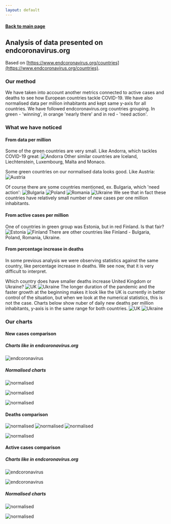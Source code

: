```yaml
---
layout: default
---
```

#### [Back to main page](./)

## Analysis of data presented on endcoronavirus.org 
Based on [https://www.endcoronavirus.org/countries](https://www.endcoronavirus.org/countries).

### Our method
We have taken into account another metrics connected to active cases and deaths to see how European countries tackle COVID-19.
We have also normalised data per million inhabitants and kept same y-axis for all countries.
We have followed endcoronavirus.org countries grouping. In green - 'winning', in orange 'nearly there' and in red - 'need action'.

### What we have noticed

#### From data per million

Some of the green countries are very small. Like Andorra, which tackles COVID-19 great:
![Andorra](./data/plots/andorra.png)
Other similar countries are Iceland, Liechtenstein, Luxembourg, Malta and Monaco.

Some green countries on our normalised data looks good. Like Austria:
![Austria](./data/plots/austria.png)

Of course there are some countries mentioned, ex. Bulgaria, which 'need action':
![Bulgaria](./data/plots/bulgaria.png)
![Poland](./data/plots/poland.png)
![Romania](./data/plots/romania.png)
![Ukraine](./data/plots/ukraine.png)
We see that in fact these countries have relatively small number of new cases per one million inhabitants.

#### From active cases per million

One of countries in green group was Estonia, but in red Finland. Is that fair?
![Estonia](./data/plots/estoniaac.png)
![Finland](./data/plots/finlandac.png)
There are other countries like Finland - Bulgaria, Poland, Romania, Ukraine.

#### From percentage increase in deaths
In some previous analysis we were observing statistics against the same country, like percentage increase in deaths.
We see now, that it is very difficult to interpret.

Which country does have smaller deaths increase United Kingdom or Ukraine?
![UK](./data/plots/ukdp.png)
![Ukraine](./data/plots/ukrainedp.png)
The longer duration of the pandemic and the faster growth at the beginning makes it look like the UK is currently in better control of the situation, but when we look at the numerical statistics, this is not the case.
Charts below show nuber of daily new deaths per million inhabitants, y-axis is in the same range for both countries.
![UK](./data/plots/ukd.png)
![Ukraine](./data/plots/ukrained.png)

### Our charts

#### New cases comparison

##### Charts like in endcoronavirus.org

![endcoronavirus](./data/plots/notnormalised.png)

##### Normalised charts

![normalised](./data/plots/normalised.png)

![normalised](./data/plots/orange.png)

![normalised](./data/plots/green.png)

#### Deaths comparison

![normalised](./data/plots/deathso1.png)
![normalised](./data/plots/deathso2.png)
![normalised](./data/plots/deathso3.png)

![normalised](./data/plots/deathsr.png)

#### Active cases comparison

##### Charts like in endcoronavirus.org

![endcoronavirus](./data/plots/acnng.png)

![endcoronavirus](./data/plots/acnno.png)

##### Normalised charts

![normalised](./data/plots/acng.png)

![normalised](./data/plots/acno.png)
